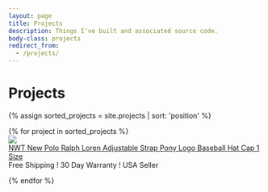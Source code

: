 ```yaml
---
layout: page
title: Projects
description: Things I've built and associated source code.
body-class: projects
redirect_from:
  - /projects/
---
```


# Projects

{% assign sorted_projects = site.projects | sort: 'position' %}

<!-- start block -->
<div id="projectbox"> 
{% for project in sorted_projects %}

<!-- start product -->       
<div class="project">
<div class="product_img"><img src="http://thumbs.ebaystatic.com/images/m/m4JYJFjgp9rwTii4MicWiDA/s-l225.jpg"></div>
<div class="product_content"> 
  <div class="product_title"><a href="">NWT New Polo Ralph Loren Adjustable Strap Pony Logo Baseball Hat Cap 1 Size</a></div>
  <div class="clear"></div>
  <div class="product_special">Free Shipping ! 30 Day Warranty ! USA Seller</div>
<div class="clear"></div>



{% endfor %}
</div>       
<!-- end of block -->